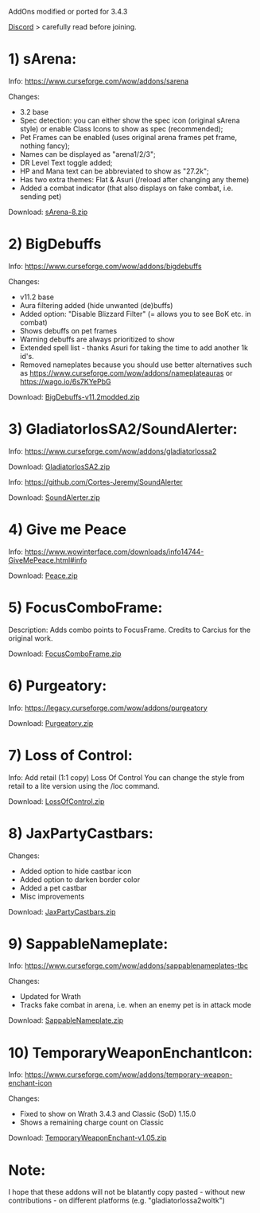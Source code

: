 AddOns modified or ported for 3.4.3

[Discord](http://discord.gg/CtxPasSQnQ) > carefully read before joining.

# **1) sArena:**

Info:
https://www.curseforge.com/wow/addons/sarena

Changes: 
- 3.2 base
- Spec detection: you can either show the spec icon (original sArena style) or enable Class Icons to show as spec (recommended);
- Pet Frames can be enabled (uses original arena frames pet frame, nothing fancy);
- Names can be displayed as "arena1/2/3";
- DR Level Text toggle added;
- HP and Mana text can be abbreviated to show as "27.2k";
- Has two extra themes: Flat & Asuri (/reload after changing any theme)
- Added a combat indicator (that also displays on fake combat, i.e. sending pet)

Download: [sArena-8.zip](https://github.com/XyzKangUI/AddOn-Collection/files/13490442/sArena-8.zip)

# **2) BigDebuffs**

Info: https://www.curseforge.com/wow/addons/bigdebuffs

Changes:
- v11.2 base
- Aura filtering added (hide unwanted (de)buffs)
- Added option: "Disable Blizzard Filter" (= allows you to see BoK etc. in combat)
- Shows debuffs on pet frames
- Warning debuffs are always prioritized to show
- Extended spell list - thanks Asuri for taking the time to add another 1k id's.
- Removed nameplates because you should use better alternatives such as https://www.curseforge.com/wow/addons/nameplateauras or https://wago.io/6s7KYePbG

Download: [BigDebuffs-v11.2modded.zip](https://github.com/XyzKangUI/AddOn-Collection/files/13495277/BigDebuffs-v11.2modded.zip)

# **3) GladiatorlosSA2/SoundAlerter**:

Info: https://www.curseforge.com/wow/addons/gladiatorlossa2

Download: [GladiatorlosSA2.zip](https://github.com/XyzKangUI/AddOn-Collection/files/13796690/GladiatorlosSA2.zip)

Info: https://github.com/Cortes-Jeremy/SoundAlerter

Download: [SoundAlerter.zip](https://github.com/XyzKangUI/AddOn-Collection/files/13490507/SoundAlerter.zip)

# **4) Give me Peace**
Info: https://www.wowinterface.com/downloads/info14744-GiveMePeace.html#info 

Download: [Peace.zip](https://github.com/XyzKangUI/AddOn-Collection/files/13490454/Peace.zip)

# **5) FocusComboFrame:**
Description: Adds combo points to FocusFrame. Credits to Carcius for the original work.

Download: [FocusComboFrame.zip](https://github.com/XyzKangUI/AddOn-Collection/files/13490486/FocusComboFrame.zip)

# **6) Purgeatory:**
Info: https://legacy.curseforge.com/wow/addons/purgeatory

Download: [Purgeatory.zip](https://github.com/XyzKangUI/AddOn-Collection/files/13490448/Purgeatory.zip)

# **7) Loss of Control:**
Info: Add retail (1:1 copy) Loss Of Control
You can change the style from retail to a lite version using the /loc command.

Download: [LossOfControl.zip](https://github.com/XyzKangUI/AddOn-Collection/files/13542764/LossOfControl.zip)

# **8) JaxPartyCastbars:**
Changes:
- Added option to hide castbar icon
- Added option to darken border color
- Added a pet castbar
- Misc improvements

Download: [JaxPartyCastbars.zip](https://github.com/XyzKangUI/AddOn-Collection/files/13482291/JaxPartyCastbars.zip)

# **9) SappableNameplate:**
Info: https://www.curseforge.com/wow/addons/sappablenameplates-tbc

Changes:
- Updated for Wrath
- Tracks fake combat in arena, i.e. when an enemy pet is in attack mode

Download: [SappableNameplate.zip](https://github.com/XyzKangUI/AddOn-Collection/files/13482337/SappableNameplate.zip)

# **10) TemporaryWeaponEnchantIcon:**
Info: https://www.curseforge.com/wow/addons/temporary-weapon-enchant-icon

Changes:
- Fixed to show on Wrath 3.4.3 and Classic (SoD) 1.15.0
- Shows a remaining charge count on Classic

Download: [TemporaryWeaponEnchant-v1.05.zip](https://github.com/XyzKangUI/AddOn-Collection/files/13680393/TemporaryWeaponEnchant-v1.05.zip)

# Note: 
I hope that these addons will not be blatantly copy pasted - without new contributions - on different platforms (e.g. "gladiatorlossa2woltk")
